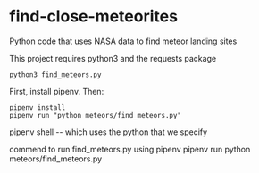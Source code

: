 # find-close-meteorites
Python code that uses NASA data to find meteor landing sites

This project requires python3 and the requests package

`python3 find_meteors.py`

First, install pipenv. Then:
```
pipenv install
pipenv run "python meteors/find_meteors.py"
```
pipenv shell -- which uses the python that we specify

commend to run find_meteors.py using pipenv
pipenv run python meteors/find_meteors.py
